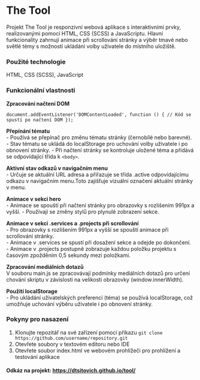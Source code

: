 # The Tool
Projekt The Tool je responzivní webová aplikace s interaktivními prvky, realizovanými pomocí HTML, CSS (SCSS) a JavaScriptu. Hlavní funkcionality zahrnují animace při scrollování stránky a výběr tmavé nebo světlé témy s možností ukládání volby uživatele do místního uložiště.
### Použité technologie
HTML, CSS (SCSS), JavaScript 
### Funkcionální vlastnosti  
  
  **Zpracování načtení DOM**
      
   `document.addEventListener('DOMContentLoaded', function () {
    // Kód se spustí po načtení DOM
});`  
   
   **Přepínání tématu**  
     - Používá se přepínač pro změnu tématu stránky (černobílé nebo barevné).
     - Stav tématu se ukládá do localStorage pro uchování volby uživatele i po obnovení stránky.
     - Při načtení stránky se kontroluje uložené téma a přidává se odpovídající třída k `<body>`.
     
   **Aktivní stav odkazů v navigačním menu**  
     - Určuje se aktuální URL adresa a přiřazuje se třída .active odpovídajícímu odkazu v navigačním menu.Toto zajišťuje vizuální označení aktuální stránky v menu.  
   
   **Animace v sekci hero**  
     - Animace se spouští při načtení stránky pro obrazovky s rozlišením 991px a vyšší.
     - Používají se změny stylů pro plynulé zobrazení sekce.  

   **Animace v sekci .services a .projects při scrollování**  
     - Pro obrazovky s rozlišením 991px a vyšší se spouští animace při scrollování stránky.  
     - Animace v .services se spustí při dosažení sekce a odejde po dokončení.  
     - Animace v .projects postupně zobrazuje každou položku projektu s časovým zpožděním 0,5 sekundy mezi položkami.  
   
   **Zpracování mediálních dotazů**  
   V souboru main.js se zpracovávají podmínky mediálních dotazů pro určení chování skriptu v závislosti na velikosti obrazovky (window.innerWidth).  

   **Použití localStorage**  
     - Pro ukládání uživatelských preferencí (téma) se používá localStorage, což umožňuje uchování výběru uživatele i po obnovení stránky.  

### Pokyny pro nasazení  
1. Klonujte repozitář na své zařízení pomocí příkazu `git clone https://github.com/username/repository.git`  
2. Otevřete soubory v textovém editoru nebo IDE
3. Otevřete soubor index.html ve webovém prohlížeči pro prohlížení a testování aplikace

#### Odkáz na projekt: https://dtsitovich.github.io/tool/

